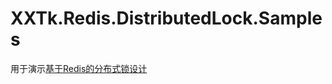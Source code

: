 # XXTk.Redis.DistributedLock.Samples
用于演示[基于Redis的分布式锁设计](https://www.cnblogs.com/xiaoxiaotank/p/14982602.html)
